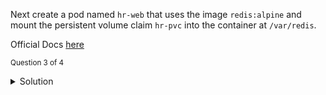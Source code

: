 
Next create a pod named `hr-web` that uses the image `redis:alpine` and mount the persistent volume claim `hr-pvc` into the container at `/var/redis`.

Official Docs [here](https://kubernetes.io/docs/tasks/configure-pod-container/configure-persistent-volume-storage/)

<sub>Question 3 of 4</sub>
<details>
  <summary>Solution</summary>
<p>Create pod.yaml with: 
  <pre>
apiVersion: v1
kind: Pod
metadata:
  name: hr-web
spec:
  volumes:
    - name: hr-data
      persistentVolumeClaim:
        claimName: hr-pvc
  containers:
    - name: hr-web
      image: redis
      volumeMounts:
        - mountPath: "/var/redis"
          name: hr-data
  </pre>
and apply with:
<code>
kubectl apply -f pod.yaml
</code>
  </p>

</details>